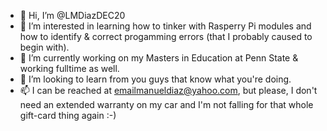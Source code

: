 - 👋 Hi, I’m @LMDiazDEC20
- 👀 I’m interested in learning how to tinker with Rasperry Pi modules and how to identify & correct progamming errors (that I probably caused to begin with). 
- 🌱 I’m currently working on my Masters in Education at Penn State & working fulltime as well. 
- 💞️ I’m looking to learn from you guys that know what you're doing. 
- 📫 I can be reached at emailmanueldiaz@yahoo.com, but please, I don't need an extended warranty on my car and I'm not falling for that whole gift-card thing again :-)

<!---
LMDiazDEC20/LMDiazDEC20 is a ✨ special ✨ repository because its `README.md` (this file) appears on your GitHub profile.
You can click the Preview link to take a look at your changes.
--->
